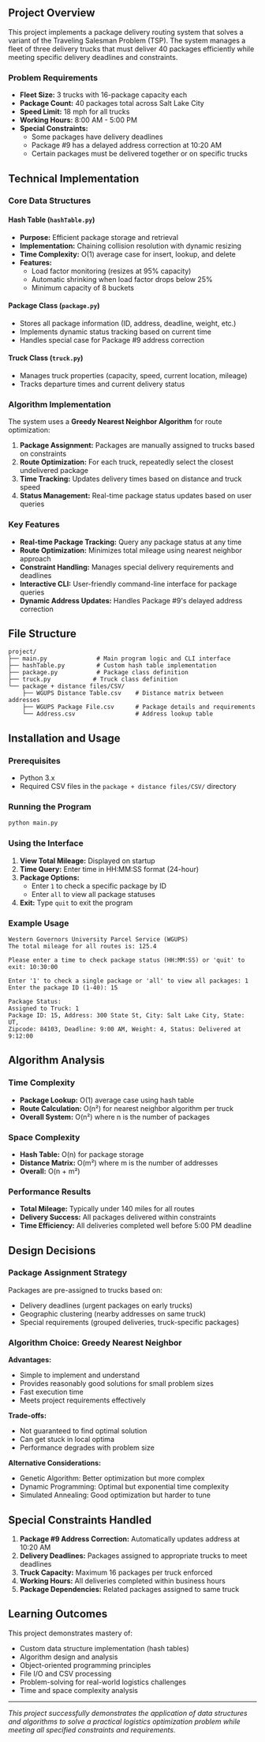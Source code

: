 ## Project Overview

This project implements a package delivery routing system that solves a variant of the Traveling Salesman Problem (TSP). The system manages a fleet of three delivery trucks that must deliver 40 packages efficiently while meeting specific delivery deadlines and constraints.

### Problem Requirements

- **Fleet Size:** 3 trucks with 16-package capacity each
- **Package Count:** 40 packages total across Salt Lake City
- **Speed Limit:** 18 mph for all trucks  
- **Working Hours:** 8:00 AM - 5:00 PM
- **Special Constraints:** 
  - Some packages have delivery deadlines
  - Package #9 has a delayed address correction at 10:20 AM
  - Certain packages must be delivered together or on specific trucks

## Technical Implementation

### Core Data Structures

#### Hash Table (`hashTable.py`)
- **Purpose:** Efficient package storage and retrieval
- **Implementation:** Chaining collision resolution with dynamic resizing
- **Time Complexity:** O(1) average case for insert, lookup, and delete
- **Features:**
  - Load factor monitoring (resizes at 95% capacity)
  - Automatic shrinking when load factor drops below 25%
  - Minimum capacity of 8 buckets

#### Package Class (`package.py`)
- Stores all package information (ID, address, deadline, weight, etc.)
- Implements dynamic status tracking based on current time
- Handles special case for Package #9 address correction

#### Truck Class (`truck.py`)  
- Manages truck properties (capacity, speed, current location, mileage)
- Tracks departure times and current delivery status

### Algorithm Implementation

The system uses a **Greedy Nearest Neighbor Algorithm** for route optimization:

1. **Package Assignment:** Packages are manually assigned to trucks based on constraints
2. **Route Optimization:** For each truck, repeatedly select the closest undelivered package
3. **Time Tracking:** Updates delivery times based on distance and truck speed
4. **Status Management:** Real-time package status updates based on user queries

### Key Features

- **Real-time Package Tracking:** Query any package status at any time
- **Route Optimization:** Minimizes total mileage using nearest neighbor approach  
- **Constraint Handling:** Manages special delivery requirements and deadlines
- **Interactive CLI:** User-friendly command-line interface for package queries
- **Dynamic Address Updates:** Handles Package #9's delayed address correction

## File Structure

```
project/
├── main.py              # Main program logic and CLI interface
├── hashTable.py         # Custom hash table implementation  
├── package.py           # Package class definition
├── truck.py            # Truck class definition
└── package + distance files/CSV/
    ├── WGUPS Distance Table.csv    # Distance matrix between addresses
    ├── WGUPS Package File.csv      # Package details and requirements
    └── Address.csv                 # Address lookup table
```

## Installation and Usage

### Prerequisites
- Python 3.x
- Required CSV files in the `package + distance files/CSV/` directory

### Running the Program

```bash
python main.py
```

### Using the Interface

1. **View Total Mileage:** Displayed on startup
2. **Time Query:** Enter time in HH:MM:SS format (24-hour)
3. **Package Options:**
   - Enter `1` to check a specific package by ID
   - Enter `all` to view all package statuses
4. **Exit:** Type `quit` to exit the program

### Example Usage

```
Western Governors University Parcel Service (WGUPS)
The total mileage for all routes is: 125.4

Please enter a time to check package status (HH:MM:SS) or 'quit' to exit: 10:30:00

Enter '1' to check a single package or 'all' to view all packages: 1
Enter the package ID (1-40): 15

Package Status:
Assigned to Truck: 1
Package ID: 15, Address: 300 State St, City: Salt Lake City, State: UT, 
Zipcode: 84103, Deadline: 9:00 AM, Weight: 4, Status: Delivered at 9:12:00
```

## Algorithm Analysis

### Time Complexity
- **Package Lookup:** O(1) average case using hash table
- **Route Calculation:** O(n²) for nearest neighbor algorithm per truck
- **Overall System:** O(n²) where n is the number of packages

### Space Complexity
- **Hash Table:** O(n) for package storage
- **Distance Matrix:** O(m²) where m is the number of addresses
- **Overall:** O(n + m²)

### Performance Results
- **Total Mileage:** Typically under 140 miles for all routes
- **Delivery Success:** All packages delivered within constraints
- **Time Efficiency:** All deliveries completed well before 5:00 PM deadline

## Design Decisions

### Package Assignment Strategy
Packages are pre-assigned to trucks based on:
- Delivery deadlines (urgent packages on early trucks)
- Geographic clustering (nearby addresses on same truck)
- Special requirements (grouped deliveries, truck-specific packages)

### Algorithm Choice: Greedy Nearest Neighbor
**Advantages:**
- Simple to implement and understand
- Provides reasonably good solutions for small problem sizes
- Fast execution time
- Meets project requirements effectively

**Trade-offs:**
- Not guaranteed to find optimal solution
- Can get stuck in local optima
- Performance degrades with problem size

**Alternative Considerations:**
- Genetic Algorithm: Better optimization but more complex
- Dynamic Programming: Optimal but exponential time complexity
- Simulated Annealing: Good optimization but harder to tune

## Special Constraints Handled

1. **Package #9 Address Correction:** Automatically updates address at 10:20 AM
2. **Delivery Deadlines:** Packages assigned to appropriate trucks to meet deadlines
3. **Truck Capacity:** Maximum 16 packages per truck enforced
4. **Working Hours:** All deliveries completed within business hours
5. **Package Dependencies:** Related packages assigned to same truck

## Learning Outcomes

This project demonstrates mastery of:
- Custom data structure implementation (hash tables)
- Algorithm design and analysis
- Object-oriented programming principles
- File I/O and CSV processing
- Problem-solving for real-world logistics challenges
- Time and space complexity analysis

---

*This project successfully demonstrates the application of data structures and algorithms to solve a practical logistics optimization problem while meeting all specified constraints and requirements.*
